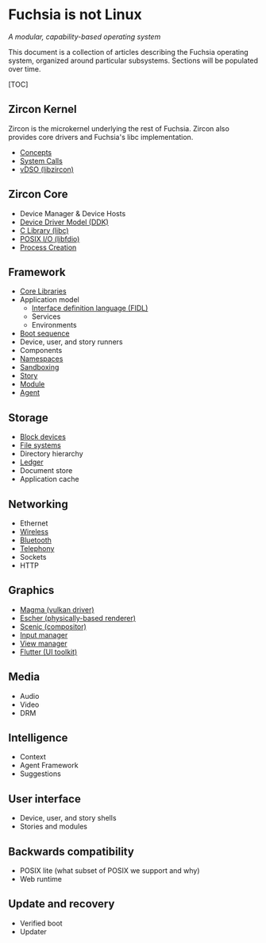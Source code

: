 # Fuchsia is not Linux
_A modular, capability-based operating system_

This document is a collection of articles describing the Fuchsia operating system,
organized around particular subsystems. Sections will be populated over time.

[TOC]

## Zircon Kernel

Zircon is the microkernel underlying the rest of Fuchsia. Zircon
also provides core drivers and Fuchsia's libc implementation.

 - [Concepts][zircon-concepts]
 - [System Calls][zircon-syscalls]
 - [vDSO (libzircon)][zircon-vdso]

## Zircon Core

 - Device Manager & Device Hosts
 - [Device Driver Model (DDK)][zircon-ddk]
 - [C Library (libc)](libc.md)
 - [POSIX I/O (libfdio)](life_of_an_open.md)
 - [Process Creation](process_creation.md)

## Framework

 - [Core Libraries](core_libraries.md)
 - Application model
   - [Interface definition language (FIDL)][FIDL]
   - Services
   - Environments
 - [Boot sequence](boot_sequence.md)
 - Device, user, and story runners
 - Components
 - [Namespaces](namespaces.md)
 - [Sandboxing](sandboxing.md)
 - [Story][framework-story]
 - [Module][framework-module]
 - [Agent][framework-agent]

## Storage

 - [Block devices](block_devices.md)
 - [File systems](filesystems.md)
 - Directory hierarchy
 - [Ledger][ledger]
 - Document store
 - Application cache

## Networking

 - Ethernet
 - [Wireless](wireless_networking.md)
 - [Bluetooth][bluetooth]
 - [Telephony][telephony]
 - Sockets
 - HTTP

## Graphics

 - [Magma (vulkan driver)][magma]
 - [Escher (physically-based renderer)][escher]
 - [Scenic (compositor)][scenic]
 - [Input manager][input-manager]
 - [View manager][view-manager]
 - [Flutter (UI toolkit)][flutter]

## Media

 - Audio
 - Video
 - DRM

## Intelligence

 - Context
 - Agent Framework
 - Suggestions

## User interface

 - Device, user, and story shells
 - Stories and modules

## Backwards compatibility

 - POSIX lite (what subset of POSIX we support and why)
 - Web runtime

## Update and recovery

 - Verified boot
 - Updater

[zircon-concepts]: https://fuchsia.googlesource.com/fuchsia/+/master/zircon/docs/concepts.md
[zircon-syscalls]: https://fuchsia.googlesource.com/fuchsia/+/master/zircon/docs/syscalls.md
[zircon-vdso]: https://fuchsia.googlesource.com/fuchsia/+/master/zircon/docs/vdso.md
[zircon-ddk]: https://fuchsia.googlesource.com/fuchsia/+/master/zircon/docs/ddk/overview.md
[FIDL]: ../development/languages/fidl/README.md
[framework-story]: https://fuchsia.googlesource.com/fuchsia/+/master/peridot/docs/modular/story.md
[framework-module]: https://fuchsia.googlesource.com/fuchsia/+/master/peridot/docs/modular/module.md
[framework-agent]: https://fuchsia.googlesource.com/fuchsia/+/master/peridot/docs/modular/agent.md
[ledger]: https://fuchsia.googlesource.com/fuchsia/+/master/peridot/docs/ledger/README.md
[bluetooth]: https://fuchsia.googlesource.com/fuchsia/+/master/garnet/bin/bluetooth/README.md
[telephony]: https://fuchsia.googlesource.com/fuchsia/+/master/garnet/bin/telephony/README.md
[magma]: https://fuchsia.googlesource.com/fuchsia/+/master/garnet/lib/magma/
[escher]: https://fuchsia.googlesource.com/fuchsia/+/master/garnet/public/lib/escher/
[scenic]: https://fuchsia.googlesource.com/fuchsia/+/master/garnet/docs/ui/scenic.md
[input-manager]: https://fuchsia.googlesource.com/fuchsia/+/master/garnet/docs/ui/input.md
[view-manager]: https://fuchsia.googlesource.com/fuchsia/+/master/garnet/bin/ui/view_manager/
[flutter]: https://flutter.io/
